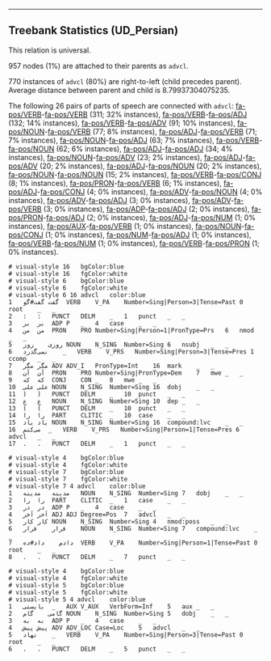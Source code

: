 

--------------------------------------------------------------------------------

## Treebank Statistics (UD_Persian)

This relation is universal.

957 nodes (1%) are attached to their parents as `advcl`.

770 instances of `advcl` (80%) are right-to-left (child precedes parent).
Average distance between parent and child is 8.79937304075235.

The following 26 pairs of parts of speech are connected with `advcl`: [fa-pos/VERB]()-[fa-pos/VERB]() (311; 32% instances), [fa-pos/VERB]()-[fa-pos/ADJ]() (132; 14% instances), [fa-pos/VERB]()-[fa-pos/ADV]() (91; 10% instances), [fa-pos/NOUN]()-[fa-pos/VERB]() (77; 8% instances), [fa-pos/ADJ]()-[fa-pos/VERB]() (71; 7% instances), [fa-pos/NOUN]()-[fa-pos/ADJ]() (63; 7% instances), [fa-pos/VERB]()-[fa-pos/NOUN]() (62; 6% instances), [fa-pos/ADJ]()-[fa-pos/ADJ]() (34; 4% instances), [fa-pos/NOUN]()-[fa-pos/ADV]() (23; 2% instances), [fa-pos/ADJ]()-[fa-pos/ADV]() (20; 2% instances), [fa-pos/ADJ]()-[fa-pos/NOUN]() (20; 2% instances), [fa-pos/NOUN]()-[fa-pos/NOUN]() (15; 2% instances), [fa-pos/VERB]()-[fa-pos/CONJ]() (8; 1% instances), [fa-pos/PRON]()-[fa-pos/VERB]() (6; 1% instances), [fa-pos/ADJ]()-[fa-pos/CONJ]() (4; 0% instances), [fa-pos/ADV]()-[fa-pos/NOUN]() (4; 0% instances), [fa-pos/ADV]()-[fa-pos/ADJ]() (3; 0% instances), [fa-pos/ADV]()-[fa-pos/VERB]() (3; 0% instances), [fa-pos/ADP]()-[fa-pos/ADJ]() (2; 0% instances), [fa-pos/PRON]()-[fa-pos/ADJ]() (2; 0% instances), [fa-pos/ADJ]()-[fa-pos/NUM]() (1; 0% instances), [fa-pos/AUX]()-[fa-pos/VERB]() (1; 0% instances), [fa-pos/NOUN]()-[fa-pos/CONJ]() (1; 0% instances), [fa-pos/NUM]()-[fa-pos/ADJ]() (1; 0% instances), [fa-pos/VERB]()-[fa-pos/NUM]() (1; 0% instances), [fa-pos/VERB]()-[fa-pos/PRON]() (1; 0% instances).


~~~ conllu
# visual-style 16	bgColor:blue
# visual-style 16	fgColor:white
# visual-style 6	bgColor:blue
# visual-style 6	fgColor:white
# visual-style 6 16 advcl	color:blue
1	گفت	گفت#گو	VERB	V_PA	Number=Sing|Person=3|Tense=Past	0	root	_	_
2	:	:	PUNCT	DELM	_	1	punct	_	_
3	بر	بر	ADP	P	_	4	case	_	_
4	من	من	PRON	PRO	Number=Sing|Person=1|PronType=Prs	6	nmod	_	_
5	روزی	روز	NOUN	N_SING	Number=Sing	6	nsubj	_	_
6	نمی‌گذرد	_	VERB	V_PRS	Number=Sing|Person=3|Tense=Pres	1	ccomp	_	_
7	مگر	مگر	ADV	ADV_I	PronType=Int	16	mark	_	_
8	آن	آن	PRON	PRO	Number=Sing|PronType=Dem	7	mwe	_	_
9	که	که	CONJ	CON	_	8	mwe	_	_
10	علی	علی	NOUN	N_SING	Number=Sing	16	dobj	_	_
11	)	)	PUNCT	DELM	_	10	punct	_	_
12	ع	ع	NOUN	N_SING	Number=Sing	10	dep	_	_
13	(	(	PUNCT	DELM	_	10	punct	_	_
14	را	را	PART	CLITIC	_	10	case	_	_
15	یاد	یاد	NOUN	N_SING	Number=Sing	16	compound:lvc	_	_
16	می‌کنم	_	VERB	V_PRS	Number=Sing|Person=1|Tense=Pres	6	advcl	_	_
17	.	.	PUNCT	DELM	_	1	punct	_	_

~~~


~~~ conllu
# visual-style 4	bgColor:blue
# visual-style 4	fgColor:white
# visual-style 7	bgColor:blue
# visual-style 7	fgColor:white
# visual-style 7 4 advcl	color:blue
1	مدینه	مدینه	NOUN	N_SING	Number=Sing	7	dobj	_	_
2	را	را	PART	CLITIC	_	1	case	_	_
3	در	در	ADP	P	_	4	case	_	_
4	آخر	آخر	ADJ	ADJ	Degree=Pos	7	advcl	_	_
5	کار	کار	NOUN	N_SING	Number=Sing	4	nmod:poss	_	_
6	قرار	قرار	NOUN	N_SING	Number=Sing	7	compound:lvc	_	_
7	دادم	داد#ده	VERB	V_PA	Number=Sing|Person=1|Tense=Past	0	root	_	_
8	.	.	PUNCT	DELM	_	7	punct	_	_

~~~


~~~ conllu
# visual-style 4	bgColor:blue
# visual-style 4	fgColor:white
# visual-style 5	bgColor:blue
# visual-style 5	fgColor:white
# visual-style 5 4 advcl	color:blue
1	بایستی	_	AUX	V_AUX	VerbForm=Inf	5	aux	_	_
2	گامی	گام	NOUN	N_SING	Number=Sing	5	dobj	_	_
3	به	به	ADP	P	_	4	case	_	_
4	پیش	پیش	ADV	ADV_LOC	Case=Loc	5	advcl	_	_
5	نهاد	_	VERB	V_PA	Number=Sing|Person=3|Tense=Past	0	root	_	_
6	.	.	PUNCT	DELM	_	5	punct	_	_

~~~


